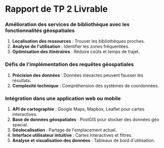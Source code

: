 # Rapport de TP 2 Livrable

### Amélioration des services de bibliothèque avec les fonctionnalités géospatiales

1. **Localisation des ressources** : Trouver les bibliothèques proches.
2. **Analyse de l'utilisation** : Identifier les zones fréquentées.
3. **Optimisation des itinéraires** : Réduire coûts et temps de trajet.

### Défis de l'implémentation des requêtes géospatiales

1. **Précision des données** : Données inexactes peuvent fausser les résultats.
2. **Complexité technique** : Compréhension des systèmes de coordonnées.

### Intégration dans une application web ou mobile

1. **API de cartographie** : Google Maps, Mapbox, Leaflet pour cartes interactives.
2. **Base de données géospatiales** : PostGIS pour stocker des données géo spacial.
3. **Géolocalisation** : Partage de l'emplacement actuel.
4. **Interface utilisateur intuitive** : Cartes interactives et filtres.
5. **Analyse et visualisation des données** : Tableaux de bord d'utilisation.
